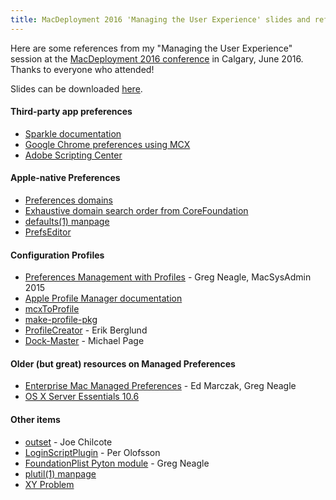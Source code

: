 ```yaml
---
title: MacDeployment 2016 'Managing the User Experience' slides and references
---
```


Here are some references from my "Managing the User Experience" session at the [MacDeployment 2016 conference](http://macdeployment.ca) in Calgary, June 2016. Thanks to everyone who attended!

Slides can be downloaded [here](https://dl.dropboxusercontent.com/u/429559/MacDeploy%202016.pdf).

#### Third-party app preferences

* [Sparkle documentation](https://sparkle-project.org/documentation/customization/)
* [Google Chrome preferences using MCX](http://www.chromium.org/administrators/mac-quick-start)
* [Adobe Scripting Center](http://www.adobe.com/devnet/scripting.html)

#### Apple-native Preferences

* [Preferences domains](https://developer.apple.com/library/mac/documentation/MacOSX/Conceptual/BPRuntimeConfig/Articles/UserPreferences.html#//apple_ref/doc/uid/20002092-120915-TPXREF104)
* [Exhaustive domain search order from CoreFoundation](https://github.com/apple/swift-corelibs-foundation/blob/cfff4135acfbbfe9ac4f280be21ca0a13ddfdb0d/CoreFoundation/Preferences.subproj/CFApplicationPreferences.c#L379-L403)
* [defaults(1) manpage](https://developer.apple.com/legacy/library/documentation/Darwin/Reference/ManPages/man1/defaults.1.html)
* [PrefsEditor](http://apps.tempel.org/PrefsEditor/)

#### Configuration Profiles

* [Preferences Management with Profiles](http://docs.macsysadmin.se/2015/video/Day2Session2.mp4) - Greg Neagle, MacSysAdmin 2015
* [Apple Profile Manager documentation](https://help.apple.com/profilemanager/mac/5.1.5/#/apd574B481D-3499-491A-8A18-EBDC44E0E0EB)
* [mcxToProfile](https://github.com/timsutton/mcxToProfile)
* [make-profile-pkg](https://github.com/timsutton/make-profile-pkg)
* [ProfileCreator](https://github.com/ProfileCreator/ProfileCreator) - Erik Berglund
* [Dock-Master](https://github.com/Error-freeIT/Dock-Master) - Michael Page

#### Older (but great) resources on Managed Preferences

* [Enterprise Mac Managed Preferences](http://www.apress.com/9781430229377) - Ed Marczak, Greg Neagle
* [OS X Server Essentials 10.6](http://www.peachpit.com/store/apple-training-series-mac-os-x-server-essentials-v10-9780321635334)

#### Other items

* [outset](https://github.com/chilcote/outset) - Joe Chilcote
* [LoginScriptPlugin](https://github.com/MagerValp/LoginScriptPlugin) - Per Olofsson
* [FoundationPlist Pyton module](https://github.com/munki/munki/blob/master/code/client/munkilib/FoundationPlist.py) - Greg Neagle
* [plutil(1) manpage](https://developer.apple.com/legacy/library/documentation/Darwin/Reference/ManPages/man1/plutil.1.html)
* [XY Problem](http://xyproblem.info)
